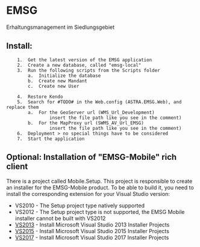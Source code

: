 # EMSG 

Erhaltungsmanagement im Siedlungsgebiet
 
## Install:
```
	1.	Get the latest version of the EMSG application
	2.	Create a new database, called "emsg-local"
	3.	Run the following scripts from the Scripts folder
		a.	Initialize the database
		b.	Create new Mandant
		c.	Create new User

	4.	Restore Kendo
	5.	Search for #TODO# in the Web.config (ASTRA.EMSG.Web), and replace them
		a.	For the GeoServer url (WMS_Url_Development) 
				insert the file path like you see in the comment)
		b.	For the MapProxy url (SWMS_AV_Url_EMSG) 
				insert the file path like you see in the comment)
	6.	Deployment > no special things have to be considered
	7.	Start the application
```

## Optional: Installation of "EMSG-Mobile" rich client

There is a project called Mobile.Setup. This project is responsible to create an installer for the EMSG-Mobile product.
To be able to build it, you need to install the corresponding extension for your Visual Studio version:
* VS2010 - The Setup project type natively supported 
* VS2012 - The Setup project type is not supported, the EMSG Mobile installer cannot be built with VS2012
* [VS2013](https://visualstudiogallery.msdn.microsoft.com/9abe329c-9bba-44a1-be59-0fbf6151054d?SRC=VSIDE) - Install Microsoft Visual Studio 2013 Installer Projects
* [VS2015](https://visualstudiogallery.msdn.microsoft.com/f1cc3f3e-c300-40a7-8797-c509fb8933b9) - Install Microsoft Visual Studio 2015 Installer Projects 
* [VS2017](https://marketplace.visualstudio.com/items?itemName=VisualStudioProductTeam.MicrosoftVisualStudio2017InstallerProjects) - Install Microsoft Visual Studio 2017 Installer Projects 

